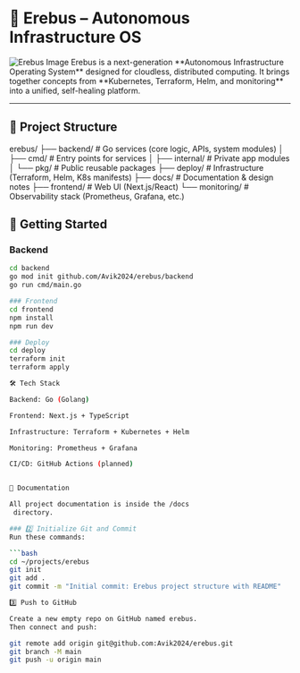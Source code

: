 # 🌌 Erebus – Autonomous Infrastructure OS
<img src="./projects/images/erebus.png" alt="Erebus Image">
Erebus is a next-generation **Autonomous Infrastructure Operating System** designed for cloudless, distributed computing.  
It brings together concepts from **Kubernetes, Terraform, Helm, and monitoring** into a unified, self-healing platform.  

---

## 📂 Project Structure
erebus/
├── backend/ # Go services (core logic, APIs, system modules)
│ ├── cmd/ # Entry points for services
│ ├── internal/ # Private app modules
│ └── pkg/ # Public reusable packages
├── deploy/ # Infrastructure (Terraform, Helm, K8s manifests)
├── docs/ # Documentation & design notes
├── frontend/ # Web UI (Next.js/React)
└── monitoring/ # Observability stack (Prometheus, Grafana, etc.)

## 🚀 Getting Started
### Backend
```bash
cd backend
go mod init github.com/Avik2024/erebus/backend
go run cmd/main.go

### Frontend
cd frontend
npm install
npm run dev

### Deploy
cd deploy
terraform init
terraform apply

🛠️ Tech Stack

Backend: Go (Golang)

Frontend: Next.js + TypeScript

Infrastructure: Terraform + Kubernetes + Helm

Monitoring: Prometheus + Grafana

CI/CD: GitHub Actions (planned)


📖 Documentation

All project documentation is inside the /docs
 directory.

### 2️⃣ Initialize Git and Commit
Run these commands:

```bash
cd ~/projects/erebus
git init
git add .
git commit -m "Initial commit: Erebus project structure with README"

3️⃣ Push to GitHub

Create a new empty repo on GitHub named erebus.
Then connect and push:

git remote add origin git@github.com:Avik2024/erebus.git
git branch -M main
git push -u origin main


